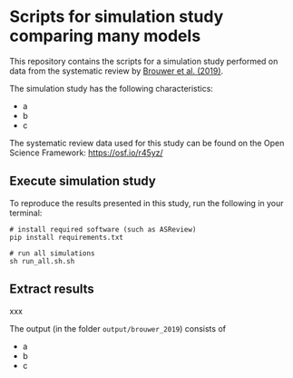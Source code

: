 # Scripts for simulation study comparing many models 

This repository contains the scripts for a simulation study performed on data from the systematic review by [Brouwer et al. (2019)](https://doi.org/10.1016/j.cpr.2019.101773). 

The simulation study has the following characteristics:

- a
- b
- c

The systematic review data used for this study can be found on the Open Science Framework: https://osf.io/r45yz/


## Execute simulation study
To reproduce the results presented in this study, run the following in your
terminal:

```
# install required software (such as ASReview)
pip install requirements.txt

# run all simulations
sh run_all.sh.sh
```

## Extract results 

xxx

The output (in the folder `output/brouwer_2019`) consists of
- a
- b
- c



